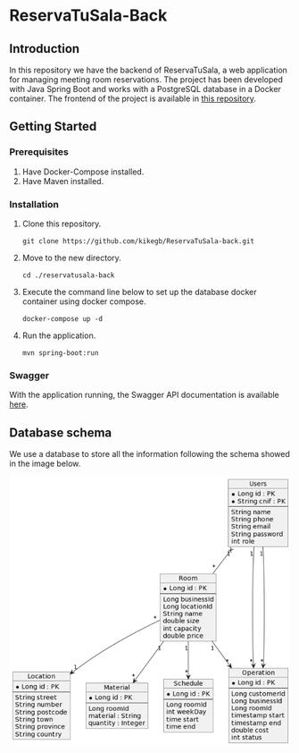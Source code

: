 # ReservaTuSala-Back

## Introduction
In this repository we have the backend of ReservaTuSala, a web application for managing meeting room reservations. The project has been developed with Java Spring Boot and works with a PostgreSQL database in a Docker container. The frontend of the project is available in [this repository](https://github.com/kikegb/ReservaTuSala-front).


## Getting Started

### Prerequisites
1. Have Docker-Compose installed.
2. Have Maven installed.

### Installation
1. Clone this repository.
   ```shell
   git clone https://github.com/kikegb/ReservaTuSala-back.git
   ```
2. Move to the new directory.
   ```shell
   cd ./reservatusala-back
   ```
3. Execute the command line below to set up the database docker container using docker compose.
   ```shell
   docker-compose up -d
   ```
4. Run the application.
   ```shell
   mvn spring-boot:run
   ```

### Swagger
With the application running, the Swagger API documentation is available [here](http://localhost:8081/swagger-ui/index.html).
   
## Database schema
We use a database to store all the information following the schema showed in the image below.

![Database schema](DB-schema.png)

